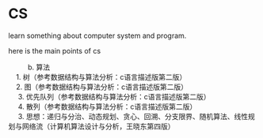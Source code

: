 # CS
learn something about computer system and program.

here is the main points of cs


         
   b. 算法<br/>
      1. 树（参考数据结构与算法分析：c语言描述版第二版）<br/>
      2. 图（参考数据结构与算法分析：c语言描述版第二版）<br/>
      3. 优先队列（参考数据结构与算法分析：c语言描述版第二版）<br/>
      4. 散列（参考数据结构与算法分析：c语言描述版第二版）<br/>
      3. 思想：递归与分治、动态规划、贪心、回溯、分支限界、随机算法、线性规划与网络流（计算机算法设计与分析，王晓东第四版）<br/>
